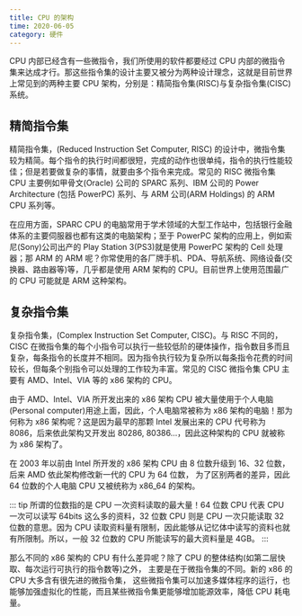 ```yaml
---
title: CPU 的架构
time: 2020-06-05
category: 硬件
---
```


CPU 内部已经含有一些微指令，我们所使用的软件都要经过 CPU 内部的微指令集来达成才行。那这些指令集的设计主要又被分为两种设计理念，这就是目前世界上常见到的两种主要 CPU 架构，分别是：精简指令集(RISC)与复杂指令集(CISC) 系统。

## 精简指令集

精简指令集，(Reduced Instruction Set Computer, RISC) 的设计中，微指令集较为精简。每个指令的执行时间都很短，完成的动作也很单纯，指令的执行性能较佳；但是若要做复杂的事情，就要由多个指令来完成。常见的 RISC 微指令集 CPU 主要例如甲骨文(Oracle) 公司的 SPARC 系列、IBM 公司的 Power Architecture (包括 PowerPC) 系列、与 ARM 公司(ARM Holdings) 的 ARM CPU 系列等。

在应用方面，SPARC CPU 的电脑常用于学术领域的大型工作站中，包括银行金融体系的主要伺服器也都有这类的电脑架构；至于 PowerPC 架构的应用上，例如索尼(Sony)公司出产的 Play Station 3(PS3)就是使用 PowerPC 架构的 Cell 处理器；那 ARM 的 ARM 呢？你常使用的各厂牌手机、PDA、导航系统、网络设备(交换器、路由器等)等，几乎都是使用 ARM 架构的 CPU。目前世界上使用范围最广的 CPU 可能就是 ARM 这种架构。

## 复杂指令集

复杂指令集，(Complex Instruction Set Computer, CISC)。与 RISC 不同的，CISC 在微指令集的每个小指令可以执行一些较低阶的硬体操作，指令数目多而且复杂，每条指令的长度并不相同。因为指令执行较为复杂所以每条指令花费的时间较长，但每条个别指令可以处理的工作较为丰富。常见的 CISC 微指令集 CPU 主要有 AMD、Intel、VIA 等的 x86 架构的 CPU。

由于 AMD、Intel、VIA 所开发出来的 x86 架构 CPU 被大量使用于个人电脑(Personal computer)用途上面，因此，个人电脑常被称为 x86 架构的电脑！那为何称为 x86 架构呢？这是因为最早的那颗 Intel 发展出来的 CPU 代号称为 8086，后来依此架构又开发出 80286, 80386...，因此这种架构的 CPU 就被称为 x86 架构了。

在 2003 年以前由 Intel 所开发的 x86 架构 CPU 由 8 位数升级到 16、32 位数，后来 AMD 依此架构修改新一代的 CPU 为 64 位数， 为了区别两者的差异，因此 64 位数的个人电脑 CPU 又被统称为 x86_64 的架构。

::: tip
所谓的位数指的是 CPU 一次资料读取的最大量！64 位数 CPU 代表 CPU 一次可以读写 64bits 这么多的资料，32 位数 CPU 则是 CPU 一次只能读取 32 位数的意思。因为 CPU 读取资料量有限制，因此能够从记忆体中读写的资料也就有所限制。所以，一般 32 位数的 CPU 所能读写的最大资料量是 4GB。
:::

那么不同的 x86 架构的 CPU 有什么差异呢？除了 CPU 的整体结构(如第二层快取、每次运行可执行的指令数等)之外， 主要是在于微指令集的不同。新的 x86 的 CPU 大多含有很先进的微指令集， 这些微指令集可以加速多媒体程序的运行，也能够加强虚拟化的性能，而且某些微指令集更能够增加能源效率，降低 CPU 耗电量。
